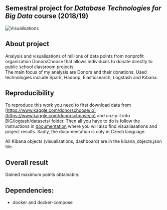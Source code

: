 ## Semestral project for _Database Technologies for Big Data_ course (2018/19)

![Visualisations](https://i.imgur.com/82BfJeV.png)

## About project
Analysis and visualisations of millions of data points from nonprofit organization DonorsChoose that allows individuals to donate directly to public school classroom projects. <br/>
The main focus of my analysis are Donors and their donations. Used technologies include Spark, Hadoop, Elasticsearch, Logstash and Kibana. 

## Reproducibility
To reproduce this work you need to first download data from [https://www.kaggle.com/donorschoose/io](https://www.kaggle.com/donorschoose/io) and unzip it into BIG/logtash/datasets/ folder. Then all you have to do is follow the instructions in [documentation](/BIG/Documentation.pdf) where you will also find  visualiasations and project results. Sadly, the documentation is only in Czech language.

All Kibana objects (visualisations, dashboard) are in the kibana_objects.json file. 

## Overall result
Gained maximum points obtainable.

## Dependencies:
- docker and docker-compose
